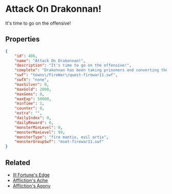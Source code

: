 # Attack On Drakonnan!

It's time to go on the offensive!

## Properties

```json
{
    "id": 486,
    "name": "Attack On Drakonnan!",
    "description": "It's time to go on the offensive!",
    "complete": "Drakonnan has been taking prisoners and converting them into minions! You managed to save Artix and your friends, but who else does he have trapped in his dungeons?",
    "swf": "towns\/FireWar\/quest-firewar11.swf",
    "swfX": "none",
    "maxSilver": 0,
    "maxGold": 2000,
    "maxGems": 0,
    "maxExp": 50000,
    "minTime": 1,
    "counter": 0,
    "extra": "",
    "dailyIndex": 0,
    "dailyReward": 0,
    "monsterMinLevel": 0,
    "monsterMaxLevel": 99,
    "monsterType": "fire mantix, evil artix",
    "monsterGroupSwf": "mset-firewar11.swf"
}
```

## Related

- [Ill Fortune's Edge](../items/2782-ill-fortune-s-edge.md)
- [Affliction's Ache](../items/2788-affliction-s-ache.md)
- [Affliction's Agony](../items/2789-affliction-s-agony.md)

